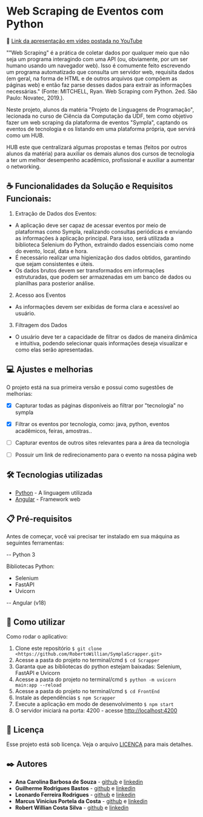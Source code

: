 # Web Scraping de Eventos com Python

📌 [Link da apresentação em vídeo postada no YouTube](https://youtu.be/Z0z6lD3tm1w)

""Web Scraping" é a prática de coletar dados por qualquer meio que não seja um programa interagindo com uma API (ou, obviamente, por um ser humano usando um navegador web). Isso é comumente feito escrevendo um programa automatizado que consulta um servidor web, requisita dados (em geral, na forma de HTML e de outros arquivos que compõem as páginas web) e então faz parse desses dados para extrair as informações necessárias." (Fonte: MITCHELL, Ryan. Web Scraping com Python. 2ed. São Paulo: Novatec, 2019.).

Neste projeto, alunos da matéria "Projeto de Linguagens de Programação", lecionada no curso de Ciência da Computação da UDF, tem como objetivo fazer um web scraping da plataforma de eventos "Sympla", captando os eventos de tecnologia e os listando em uma plataforma própria, que servirá como um HUB. 

HUB este que centralizará algumas propostas e temas (feitos por outros alunos da matéria) para auxiliar os demais alunos dos cursos de tecnologia a ter um melhor desempenho acadêmico, profissional e auxiliar a aumentar o networking.

## ☕ Funcionalidades da Solução e Requisitos Funcionais:
1. Extração de Dados dos Eventos:
* A aplicação deve ser capaz de acessar eventos por meio de plataformas como Sympla, realizando consultas periódicas e enviando as informações à aplicação principal. Para isso, será utilizada a biblioteca Selenium do Python, extraindo dados essenciais como nome do evento, local, data e hora.
* É necessário realizar uma higienização dos dados obtidos, garantindo que sejam consistentes e úteis.
* Os dados brutos devem ser transformados em informações estruturadas, que podem ser armazenadas em um banco de dados ou planilhas para posterior análise.

2. Acesso aos Eventos
* As informações devem ser exibidas de forma clara e acessível ao usuário.

3. Filtragem dos Dados
* O usuário deve ter a capacidade de filtrar os dados de maneira dinâmica e intuitiva, podendo selecionar quais informações deseja visualizar e como elas serão apresentadas.


## 💻 Ajustes e melhorias

O projeto está na sua primeira versão e possui como sugestões de melhorias:

- [x] Capturar todas as páginas disponíveis ao filtrar por "tecnologia" no sympla
- [x] Filtrar os eventos por tecnologia, como: java, python, eventos acadêmicos, feiras, amostras..
- [ ] Capturar eventos de outros sites relevantes para a área da tecnologia
- [ ] Possuir um link de redirecionamento para o evento na nossa página web


## 🛠️ Tecnologias utilizadas

* [Python](https://www.python.org/) - A linguagem utilizada
* [Angular](https://angular.dev/) - Framework web


## 📋 Pré-requisitos

Antes de começar, você vai precisar ter instalado em sua máquina as seguintes ferramentas:

-- Python 3

Bibliotecas Python:
* Selenium
* FastAPI
* Uvicorn
  
-- Angular (v18)


## 🚀 Como utilizar

Como rodar o aplicativo:
  
1. Clone este repositório `$ git clone <https://github.com/RobertoWillian/SymplaScrapper.git>`
2. Acesse a pasta do projeto no terminal/cmd `$ cd Scrapper`
3. Garanta que as bibliotecas do python estejam baixadas: Selenium, FastAPI e Uvicorn
4. Acesse a pasta do projeto no terminal/cmd `$ python -m uvicorn main:app --reload`
5. Acesse a pasta do projeto no terminal/cmd `$ cd FrontEnd`
6. Instale as dependências `$ npm Scrapper`
7. Execute a aplicação em modo de desenvolvimento `$ npm start`
8. O servidor iniciará na porta: 4200 - acesse <http://localhost:4200>


## 📝 Licença

Esse projeto está sob licença. Veja o arquivo [LICENÇA](LICENSE) para mais detalhes.

## ✒️ Autores

* **Ana Carolina Barbosa de Souza** - [github](https://github.com/anacarolbs) e [linkedin](https://www.linkedin.com/in/anacarolbs/)
* **Guilherme Rodrigues Bastos** - [github](https://github.com/EGG1203) e [linkedin](https://www.linkedin.com/in/guilhermebastosgg)
* **Leonardo Ferreira Rodrigues** - [github](https://github.com/leonxrdofr) e [linkedin](https://www.linkedin.com/in/leonardo-ferreira-rodrigues-8247ab239)
* **Marcus Vinicius Portela da Costa** - [github](https://github.com/marcusportela) e [linkedin](https://www.linkedin.com/in/marcusportelamp/)
* **Robert Willian Costa Silva** - [github](https://github.com/RobertoWillian) e [linkedin](https://www.linkedin.com/in/robert-willian-costa-silva)


